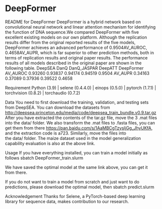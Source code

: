 # DeepFormer
README for DeepFormer
DeepFormer is a hybrid network based on convolutional neural network and linear attention mechanism for identifying the function of DNA sequence.We compared DeepFormer with five excellent existing models on our own platform. Although the replication results differ from the original reported results of the five models, DeepFormer achieves an advanced performance of 0.9504AV_AUROC, 0.4658AV_AUPR, which is far superior to other prediction methods, both in terms of replication results and original paper results. The performance results of all models described in the original paper are shown in the following table.
	DeepSEA	DanQ	DanQ_JASPAR	DeepATT	DeepFormer
AV_AUROC	0.93260	0.93837	0.94174	0.94519	0.9504
AV_AUPR	0.34163	0.37089	0.37936	0.39522	0.4658

Requirement
Python (3.9) | selene (0.4.4.0) | einops (0.5.0) | pytorch (1.7.1) | torchvision (0.8.2) | torchaudio (0.7.2)

Data
You need to first download the training, validation, and testing sets from DeepSEA. You can download the datasets from 
http://deepsea.princeton.edu/media/code/deepsea_train_bundle.v0.9.tar.gz
After you have extracted the contents of the tar.gz file, move the 3 .mat files into the data/ folder.
We also transform the .mat files to .fasta files, you can get them from there
https://pan.baidu.com/s/1AaMBCgTzysljGg_JhyUKfA,
and the extraction code is a723. Similarly, move the files into the data/ folder.
The maize dataset used in the model generalization capability evaluation is also at the above link.

Usage
If you have everything installed, you can train a model initially as follows
sbatch DeepFormer_train.slurm

We have saved the optimal model at the same link above, you can get it from there.

If you do not want to train a model from scratch and just want to do predictions, please download the optimal model, then
sbatch predict.slurm

Acknowledgement
Thanks for Selene, a PyTorch-based deep learning library for sequence data, makes contribution to our research.
